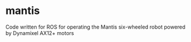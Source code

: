 mantis
======

Code written for ROS for operating the Mantis six-wheeled robot powered by Dynamixel AX12+ motors
